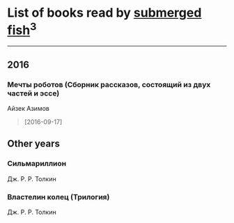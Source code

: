 # List of books read by [submerged fish](http://openid.yandex.ru/submerged.in/)<sup>3</sup>
---

## 2016

### Мечты роботов (Сборник рассказов, состоящий из двух частей и эссе)
Айзек Азимов
> [2016-09-17] 



## Other years

### Сильмариллион
Дж. Р. Р. Толкин


### Властелин колец (Трилогия)
Дж. Р. Р. Толкин



